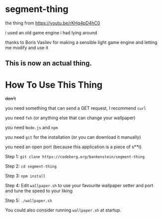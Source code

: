 # segment-thing

the thing from https://youtu.be/rKHq4pD4hC0

i used an old game engine i had lying around

thanks to Boris Vasilev for making a sensible light game engine and letting me modify and use it

## This is now an actual thing.

# How To Use This Thing
<s>don't</s>

you need something that can send a GET request, I recommend `curl`

you need `feh` (or anything else that can change your wallpaper)

you need `Node.js` and `npm`

you need `git` for the installation (or you can download it manually)

you need an open port (because this application is a piece of s**t)

Step 1: `git clone https://codeberg.org/bankenstein/segment-thing`

Step 2: `cd segment-thing`

Step 3: `npm install`

Step 4: Edit `wallpaper.sh` to use your favourite wallpaper setter and port and tune the speed to your liking

Step 5: `./wallpaper.sh`

You could also consider running `wallpaper.sh` at startup.
